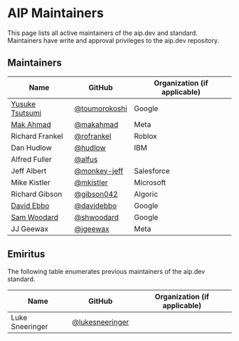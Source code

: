 # AIP Maintainers

This page lists all active maintainers of the aip.dev and standard. Maintainers have write and approval privileges to the aip.dev repository.

## Maintainers

| Name                                                | GitHub                                           | Organization (if applicable) |
| --------------------------------------------------- | ------------------------------------------------ | ---------------------------- |
| [Yusuke Tsutsumi](mailto:yusuketsutsumi@google.com) | [@toumorokoshi](https://github.com/toumorokoshi) | Google                       |
| [Mak Ahmad](mailto:mak1@fb.com)                     | [@makahmad](https://github.com/makahmad)         | Meta                         |
| Richard Frankel                                     | [@rofrankel](https://github.com/rofrankel)       | Roblox                       |
| Dan Hudlow                                          | [@hudlow](https://github.com/hudlow)             | IBM                          |
| Alfred Fuller                                       | [@alfus](https://github.com/alfus)               |                              |
| Jeff Albert                                         | [@monkey-jeff](https://github.com/monkey-jeff)   | Salesforce                   |
| Mike Kistler                                        | [@mkistler](https://github.com/mkistler)         | Microsoft                    |
| Richard Gibson                                      | [@gibson042](https://github.com/gibson042)       | Algoric                      |
| [David Ebbo](mailto:davidebbo@google.com)           | [@davidebbo](https://github.com/davidebbo)       | Google                       |
| [Sam Woodard](mailto:samwoodard@google.com)         | [@shwoodard](https://github.com/shwoodard)       | Google                       |
| JJ Geewax                                           | [@jgeewax](https://github.com/jgeewax)           | Meta                         |

## Emiritus

The following table enumerates previous maintainers of the aip.dev standard.

| Name                                                | GitHub                                           | Organization (if applicable) |
| --------------------------------------------------- | ------------------------------------------------ | ---------------------------- |
| Luke Sneeringer                                     | [@lukesneeringer](https://github.com/lukesneeringer) |                          |
